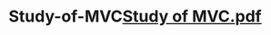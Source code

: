 # Study-of-MVC[Study of MVC.pdf](https://github.com/kellyyii/Study-of-MVC/files/11654039/Study.of.MVC.pdf)
